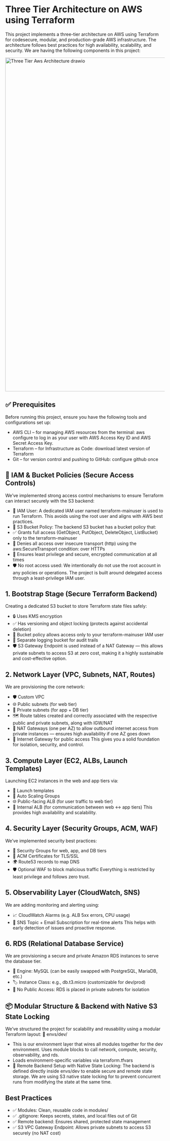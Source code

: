 # Three Tier Architecture on AWS using Terraform
This project implements a three-tier architecture on AWS using Terraform for codesecure, modular, and production-grade AWS infrastructure. The architecture follows best practices for high availability, scalability, and security. We are having the following components in this project:

<img width="1022" height="1051" alt="Three Tier Aws Architecture drawio" src="https://github.com/user-attachments/assets/e4a5a620-f073-4e2f-b464-ce896bb55620" />

## ✅ Prerequisites
Before running this project, ensure you have the following tools and configurations set up:
- AWS CLI – for managing AWS resources from the terminal: aws configure to log in as your user with AWS Access Key ID and AWS Secret Access Key.
- Terraform – for Infrastructure as Code: download latest version of Terraform 
- Git – for version control and pushing to GitHub: configure github once

## 🔐 IAM & Bucket Policies (Secure Access Controls)
We’ve implemented strong access control mechanisms to ensure Terraform can interact securely with the S3 backend:
- 👤 IAM User:
A dedicated IAM user named terraform-mainuser is used to run Terraform. This avoids using the root user and aligns with AWS best practices.
- 🪪 S3 Bucket Policy:
The backend S3 bucket has a bucket policy that:
- ✅ Grants full access (GetObject, PutObject, DeleteObject, ListBucket) only to the terraform-mainuser
- 🚫 Denies all access over insecure transport (http) using the aws:SecureTransport condition: over HTTPs 
- 🔐 Ensures least privilege and secure, encrypted communication at all times
- 🛡️ No root access used:
We intentionally do not use the root account in any policies or operations. The project is built around delegated access through a least-privilege IAM user.

## 1. Bootstrap Stage (Secure Terraform Backend)
Creating a dedicated S3 bucket to store Terraform state files safely:
- 🔒 Uses KMS encryption
- ✅ Has versioning and object locking (protects against accidental deletion)
- 🧾 Bucket policy allows access only to your terraform-mainuser IAM user
- 📂 Separate logging bucket for audit trails
- 🛡️ S3 Gateway Endpoint is used instead of a NAT Gateway — this allows private subnets to access S3 at zero cost, making it a highly sustainable and cost-effective option.

## 2. Network Layer (VPC, Subnets, NAT, Routes)
We are provisioning the core network:
- 🛡️ Custom VPC
- 🌐 Public subnets (for web tier)
- 🔐 Private subnets (for app + DB tier)
- 🗺️ Route tables created and correctly associated with the respective public and private subnets, along with IGW/NAT
- 🚪 NAT Gateways (one per AZ) to allow outbound internet access from private instances — ensures high availability if one AZ goes down
- 📡 Internet Gateway for public access
This gives you a solid foundation for isolation, security, and control.

## 3. Compute Layer (EC2, ALBs, Launch Templates)
Launching EC2 instances in the web and app tiers via:
- 🧬 Launch templates
- 🔄 Auto Scaling Groups
- 🌐 Public-facing ALB (for user traffic to web tier)
- 🔁 Internal ALB (for communication between web ↔ app tiers)
This provides high availability and scalability.

## 4. Security Layer (Security Groups, ACM, WAF)
We’ve implemented security best practices:
- 🚧 Security Groups for web, app, and DB tiers
- 🔐 ACM Certificates for TLS/SSL
- 🌍 Route53 records to map DNS
- 🛡️ Optional WAF to block malicious traffic
Everything is restricted by least privilege and follows zero trust.

## 5. Observability Layer (CloudWatch, SNS)
We are adding monitoring and alerting using:
- 📈 CloudWatch Alarms (e.g. ALB 5xx errors, CPU usage)
- 🔔 SNS Topic + Email Subscription for real-time alerts
This helps with early detection of issues and proactive response.

## 6. RDS (Relational Database Service)
We are provisioning a secure and private Amazon RDS instances to serve the database tier.
- 🧱 Engine: MySQL (can be easily swapped with PostgreSQL, MariaDB, etc.)
- 🏷️ Instance Class: e.g., db.t3.micro (customizable for dev/prod)
- 🚫 No Public Access: RDS is placed in private subnets for isolation

## 📦 Modular Structure & Backend with Native S3 State Locking
We’ve structured the project for scalability and reusability using a modular Terraform layout:
  📁 envs/dev/
- This is our environment layer that wires all modules together for the dev environment. Uses module blocks to call network, compute, security, observability, and rds.
- Loads environment-specific variables via terraform.tfvars
- 🔗 Remote Backend Setup with Native State Locking:
        The backend is defined directly inside envs/dev to enable secure and remote state storage. We are using S3 native state locking for to prevent concurrent runs from           modifying the state at the same time.
  
## Best Practices
- ✅ Modules: Clean, reusable code in modules/
- ✅ .gitignore: Keeps secrets, states, and local files out of Git
- ✅ Remote backend: Ensures shared, protected state management
- ✅ S3 VPC Gateway Endpoint: Allows private subnets to access S3 securely (no NAT cost)
